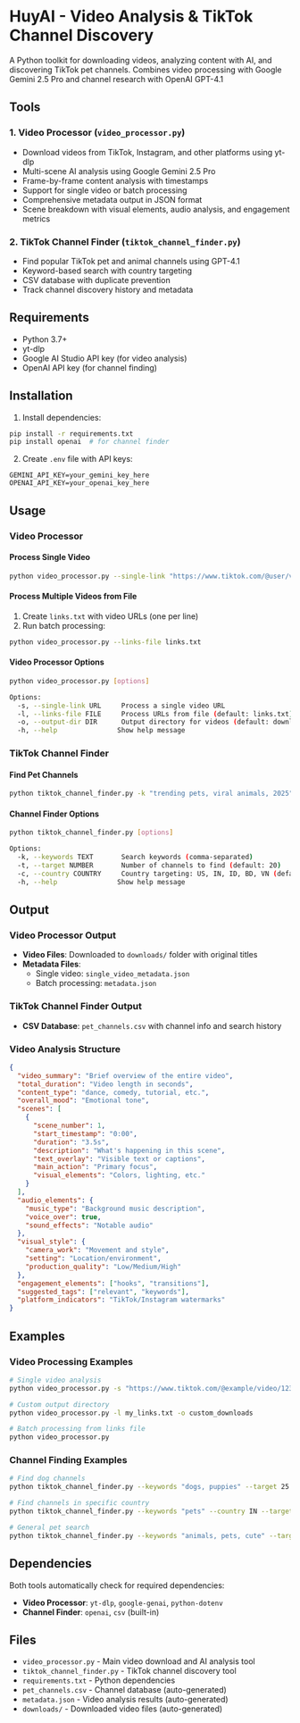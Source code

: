 # HuyAI - Video Analysis & TikTok Channel Discovery

A Python toolkit for downloading videos, analyzing content with AI, and discovering TikTok pet channels. Combines video processing with Google Gemini 2.5 Pro and channel research with OpenAI GPT-4.1

## Tools

### 1. Video Processor (`video_processor.py`)
- Download videos from TikTok, Instagram, and other platforms using yt-dlp
- Multi-scene AI analysis using Google Gemini 2.5 Pro
- Frame-by-frame content analysis with timestamps
- Support for single video or batch processing
- Comprehensive metadata output in JSON format
- Scene breakdown with visual elements, audio analysis, and engagement metrics

### 2. TikTok Channel Finder (`tiktok_channel_finder.py`)
- Find popular TikTok pet and animal channels using GPT-4.1
- Keyword-based search with country targeting
- CSV database with duplicate prevention
- Track channel discovery history and metadata

## Requirements

- Python 3.7+
- yt-dlp
- Google AI Studio API key (for video analysis)
- OpenAI API key (for channel finding)

## Installation

1. Install dependencies:
```bash
pip install -r requirements.txt
pip install openai  # for channel finder
```

2. Create `.env` file with API keys:
```
GEMINI_API_KEY=your_gemini_key_here
OPENAI_API_KEY=your_openai_key_here
```

## Usage

### Video Processor

#### Process Single Video
```bash
python video_processor.py --single-link "https://www.tiktok.com/@user/video/123456789"
```

#### Process Multiple Videos from File
1. Create `links.txt` with video URLs (one per line)
2. Run batch processing:
```bash
python video_processor.py --links-file links.txt
```

#### Video Processor Options
```bash
python video_processor.py [options]

Options:
  -s, --single-link URL     Process a single video URL
  -l, --links-file FILE     Process URLs from file (default: links.txt)
  -o, --output-dir DIR      Output directory for videos (default: downloads)
  -h, --help               Show help message
```

### TikTok Channel Finder

#### Find Pet Channels
```bash
python tiktok_channel_finder.py -k "trending pets, viral animals, 2025" -c US
```

#### Channel Finder Options
```bash
python tiktok_channel_finder.py [options]

Options:
  -k, --keywords TEXT       Search keywords (comma-separated)
  -t, --target NUMBER       Number of channels to find (default: 20)
  -c, --country COUNTRY     Country targeting: US, IN, ID, BD, VN (default: US)
  -h, --help               Show help message
```

## Output

### Video Processor Output
- **Video Files**: Downloaded to `downloads/` folder with original titles
- **Metadata Files**: 
  - Single video: `single_video_metadata.json`
  - Batch processing: `metadata.json`

### TikTok Channel Finder Output
- **CSV Database**: `pet_channels.csv` with channel info and search history

### Video Analysis Structure
```json
{
  "video_summary": "Brief overview of the entire video",
  "total_duration": "Video length in seconds",
  "content_type": "dance, comedy, tutorial, etc.",
  "overall_mood": "Emotional tone",
  "scenes": [
    {
      "scene_number": 1,
      "start_timestamp": "0:00",
      "duration": "3.5s",
      "description": "What's happening in this scene",
      "text_overlay": "Visible text or captions",
      "main_action": "Primary focus",
      "visual_elements": "Colors, lighting, etc."
    }
  ],
  "audio_elements": {
    "music_type": "Background music description",
    "voice_over": true,
    "sound_effects": "Notable audio"
  },
  "visual_style": {
    "camera_work": "Movement and style",
    "setting": "Location/environment",
    "production_quality": "Low/Medium/High"
  },
  "engagement_elements": ["hooks", "transitions"],
  "suggested_tags": ["relevant", "keywords"],
  "platform_indicators": "TikTok/Instagram watermarks"
}
```

## Examples

### Video Processing Examples
```bash
# Single video analysis
python video_processor.py -s "https://www.tiktok.com/@example/video/123"

# Custom output directory
python video_processor.py -l my_links.txt -o custom_downloads

# Batch processing from links file
python video_processor.py
```

### Channel Finding Examples
```bash
# Find dog channels
python tiktok_channel_finder.py --keywords "dogs, puppies" --target 25

# Find channels in specific country
python tiktok_channel_finder.py --keywords "pets" --country IN --target 50

# General pet search
python tiktok_channel_finder.py --keywords "animals, pets, cute" --target 100
```

## Dependencies

Both tools automatically check for required dependencies:
- **Video Processor**: `yt-dlp`, `google-genai`, `python-dotenv`
- **Channel Finder**: `openai`, `csv` (built-in)

## Files

- `video_processor.py` - Main video download and AI analysis tool
- `tiktok_channel_finder.py` - TikTok channel discovery tool  
- `requirements.txt` - Python dependencies
- `pet_channels.csv` - Channel database (auto-generated)
- `metadata.json` - Video analysis results (auto-generated)
- `downloads/` - Downloaded video files (auto-generated)